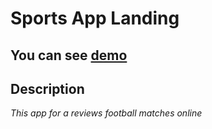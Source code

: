 # Sports App Landing

You can see [demo](https://ihor92.github.io/sports_app_landing/src/ "Demo")
---


Description
-------------------------
*This app for a reviews football matches online*
